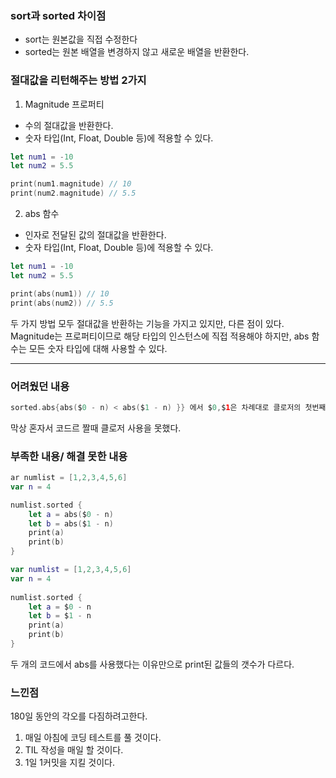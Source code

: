 ### sort과 sorted 차이점
- sort는 원본값을 직접 수정한다
- sorted는 원본 배열을 변경하지 않고 새로운 배열을 반환한다.

### 절대값을 리턴해주는 방법 2가지
 1.  Magnitude 프로퍼티
- 수의 절대값을 반환한다.
- 숫자 타입(Int, Float, Double 등)에 적용할 수 있다.
 ```swift
let num1 = -10
let num2 = 5.5

print(num1.magnitude) // 10
print(num2.magnitude) // 5.5
 ```
 2. abs 함수
- 인자로 전달된 값의 절대값을 반환한다.
- 숫자 타입(Int, Float, Double 등)에 적용할 수 있다.
```swift
let num1 = -10
let num2 = 5.5

print(abs(num1)) // 10
print(abs(num2)) // 5.5
```
 
두 가지 방법 모두 절대값을 반환하는 기능을 가지고 있지만, 다른 점이 있다.<br>
Magnitude는 프로퍼티이므로 해당 타입의 인스턴스에 직접 적용해야 하지만, abs 함수는 모든
숫자 타입에 대해 사용할 수 있다.<br>

---
### 어려웠던 내용
```swift
sorted.abs{abs($0 - n) < abs($1 - n) }} 에서 $0,$1은 차례대로 클로저의 첫번째 인자와 두번째 인자인걸 알고있다.
```
막상 혼자서 코드르 짤때 클로저 사용을 못했다.

### 부족한 내용/ 해결 못한 내용

```swift
ar numlist = [1,2,3,4,5,6]
var n = 4

numlist.sorted {
    let a = abs($0 - n)
    let b = abs($1 - n)
    print(a)
    print(b)
}
```

```swift
var numlist = [1,2,3,4,5,6]
var n = 4
    
numlist.sorted {
    let a = $0 - n
    let b = $1 - n
    print(a)
    print(b)
}
```

두 개의 코드에서 abs를 사용했다는 이유만으로 print된 값들의 갯수가 다르다.

### 느낀점

180일 동안의 각오를 다짐하려고한다.

1. 매일 아침에 코딩 테스트를 풀 것이다.
2. TIL 작성을 매일 할 것이다.
3. 1일 1커밋을 지킬 것이다.
